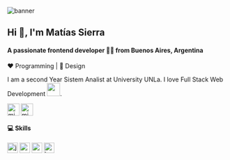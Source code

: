 
![banner](https://user-images.githubusercontent.com/36944271/87879665-b5d9a700-c9c2-11ea-97c8-df01d867c0cd.jpg)

<h2 align="left">Hi 👋, I'm Matías Sierra</h2>

<h4 align="left">A passionate frontend developer 👨‍💻  from Buenos Aires, Argentina</h4>

:heart: Programming | :black_heart: Design

I am a second Year Sistem Analist at University UNLa. I love Full Stack Web Development <img src="https://media.giphy.com/media/WUlplcMpOCEmTGBtBW/giphy.gif" width="30">. 



<p align="left">
  <a href="https://twitter.com/Mati__raw" target="blank">
    <img align="center" src="https://cdn.jsdelivr.net/npm/simple-icons@3.0.1/icons/twitter.svg" alt="midudev" height="28px" width="28px" />
  </a>
  <a href="https://www.instagram.com/matti.js/" target="blank">
    <img align="left" src="https://cdn.jsdelivr.net/npm/simple-icons@3.0.1/icons/instagram.svg" alt="midu.dev" height="28px" width="28px" />
  </a>
</p>

#### 💻 Skills
<p align="left">
  <img src="https://konpa.github.io/devicon/devicon.git/icons/javascript/javascript-original.svg" alt="javascript" width="24px" height="24px"/>
  <img src="https://konpa.github.io/devicon/devicon.git/icons/css3/css3-original-wordmark.svg" alt="css3" width="24px" height="24px"/>
  <img src="https://konpa.github.io/devicon/devicon.git/icons/react/react-original-wordmark.svg" alt="react" width="24px" height="24px"/>
  <img src="https://github.com/konpa/devicon/blob/master/icons/bootstrap/bootstrap-plain-wordmark.svg" alt="bootstrap" width="24px" height="24px"/>
</p>

